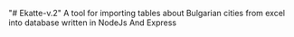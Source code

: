 "# Ekatte-v.2" 
A tool for importing tables about Bulgarian cities from excel into database written in NodeJs And Express
